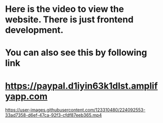 # Here is the video to view the website. There is just frontend development.
# You can also see this by following link
# https://paypal.d1iyin63k1dlst.amplifyapp.com


https://user-images.githubusercontent.com/123310480/224092553-33ad7358-d6ef-47ca-92f3-cfdf87eeb365.mp4



